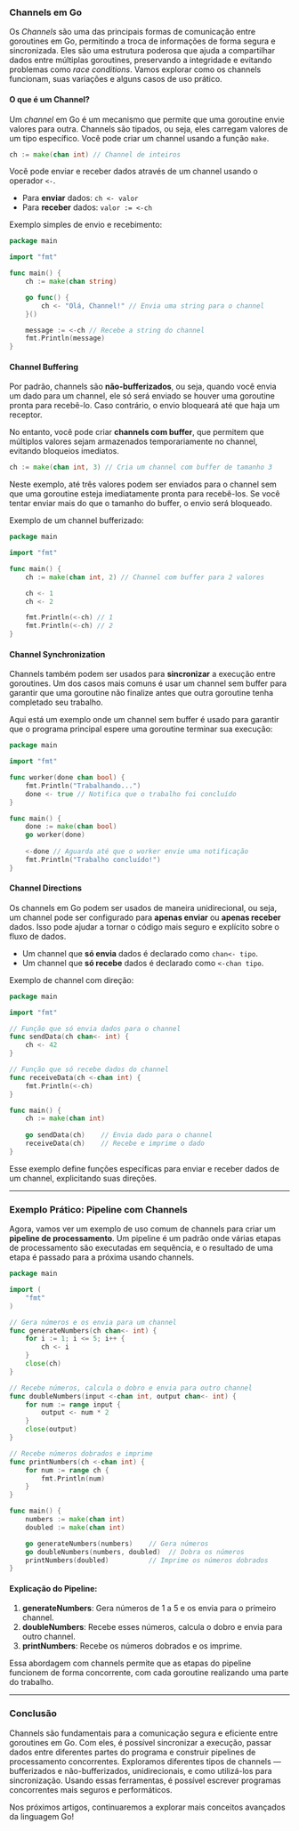 ### Channels em Go

Os *Channels* são uma das principais formas de comunicação entre goroutines em Go, permitindo a troca de informações de forma segura e sincronizada. Eles são uma estrutura poderosa que ajuda a compartilhar dados entre múltiplas goroutines, preservando a integridade e evitando problemas como *race conditions*. Vamos explorar como os channels funcionam, suas variações e alguns casos de uso prático.

#### O que é um Channel?

Um *channel* em Go é um mecanismo que permite que uma goroutine envie valores para outra. Channels são tipados, ou seja, eles carregam valores de um tipo específico. Você pode criar um channel usando a função `make`.

```go
ch := make(chan int) // Channel de inteiros
```

Você pode enviar e receber dados através de um channel usando o operador `<-`. 

- Para **enviar** dados: `ch <- valor`
- Para **receber** dados: `valor := <-ch`

Exemplo simples de envio e recebimento:

```go
package main

import "fmt"

func main() {
    ch := make(chan string)

    go func() {
        ch <- "Olá, Channel!" // Envia uma string para o channel
    }()

    message := <-ch // Recebe a string do channel
    fmt.Println(message)
}
```

#### Channel Buffering

Por padrão, channels são **não-bufferizados**, ou seja, quando você envia um dado para um channel, ele só será enviado se houver uma goroutine pronta para recebê-lo. Caso contrário, o envio bloqueará até que haja um receptor.

No entanto, você pode criar **channels com buffer**, que permitem que múltiplos valores sejam armazenados temporariamente no channel, evitando bloqueios imediatos.

```go
ch := make(chan int, 3) // Cria um channel com buffer de tamanho 3
```

Neste exemplo, até três valores podem ser enviados para o channel sem que uma goroutine esteja imediatamente pronta para recebê-los. Se você tentar enviar mais do que o tamanho do buffer, o envio será bloqueado.

Exemplo de um channel bufferizado:

```go
package main

import "fmt"

func main() {
    ch := make(chan int, 2) // Channel com buffer para 2 valores

    ch <- 1
    ch <- 2

    fmt.Println(<-ch) // 1
    fmt.Println(<-ch) // 2
}
```

#### Channel Synchronization

Channels também podem ser usados para **sincronizar** a execução entre goroutines. Um dos casos mais comuns é usar um channel sem buffer para garantir que uma goroutine não finalize antes que outra goroutine tenha completado seu trabalho.

Aqui está um exemplo onde um channel sem buffer é usado para garantir que o programa principal espere uma goroutine terminar sua execução:

```go
package main

import "fmt"

func worker(done chan bool) {
    fmt.Println("Trabalhando...")
    done <- true // Notifica que o trabalho foi concluído
}

func main() {
    done := make(chan bool)
    go worker(done)
    
    <-done // Aguarda até que o worker envie uma notificação
    fmt.Println("Trabalho concluído!")
}
```

#### Channel Directions

Os channels em Go podem ser usados de maneira unidirecional, ou seja, um channel pode ser configurado para **apenas enviar** ou **apenas receber** dados. Isso pode ajudar a tornar o código mais seguro e explícito sobre o fluxo de dados.

- Um channel que **só envia** dados é declarado como `chan<- tipo`.
- Um channel que **só recebe** dados é declarado como `<-chan tipo`.

Exemplo de channel com direção:

```go
package main

import "fmt"

// Função que só envia dados para o channel
func sendData(ch chan<- int) {
    ch <- 42
}

// Função que só recebe dados do channel
func receiveData(ch <-chan int) {
    fmt.Println(<-ch)
}

func main() {
    ch := make(chan int)
    
    go sendData(ch)    // Envia dado para o channel
    receiveData(ch)    // Recebe e imprime o dado
}
```

Esse exemplo define funções específicas para enviar e receber dados de um channel, explicitando suas direções.

---

### Exemplo Prático: Pipeline com Channels

Agora, vamos ver um exemplo de uso comum de channels para criar um **pipeline de processamento**. Um pipeline é um padrão onde várias etapas de processamento são executadas em sequência, e o resultado de uma etapa é passado para a próxima usando channels.

```go
package main

import (
    "fmt"
)

// Gera números e os envia para um channel
func generateNumbers(ch chan<- int) {
    for i := 1; i <= 5; i++ {
        ch <- i
    }
    close(ch)
}

// Recebe números, calcula o dobro e envia para outro channel
func doubleNumbers(input <-chan int, output chan<- int) {
    for num := range input {
        output <- num * 2
    }
    close(output)
}

// Recebe números dobrados e imprime
func printNumbers(ch <-chan int) {
    for num := range ch {
        fmt.Println(num)
    }
}

func main() {
    numbers := make(chan int)
    doubled := make(chan int)

    go generateNumbers(numbers)    // Gera números
    go doubleNumbers(numbers, doubled)  // Dobra os números
    printNumbers(doubled)          // Imprime os números dobrados
}
```

#### Explicação do Pipeline:

1. **generateNumbers**: Gera números de 1 a 5 e os envia para o primeiro channel.
2. **doubleNumbers**: Recebe esses números, calcula o dobro e envia para outro channel.
3. **printNumbers**: Recebe os números dobrados e os imprime.

Essa abordagem com channels permite que as etapas do pipeline funcionem de forma concorrente, com cada goroutine realizando uma parte do trabalho.

---

### Conclusão

Channels são fundamentais para a comunicação segura e eficiente entre goroutines em Go. Com eles, é possível sincronizar a execução, passar dados entre diferentes partes do programa e construir pipelines de processamento concorrentes. Exploramos diferentes tipos de channels — bufferizados e não-bufferizados, unidirecionais, e como utilizá-los para sincronização. Usando essas ferramentas, é possível escrever programas concorrentes mais seguros e performáticos.

Nos próximos artigos, continuaremos a explorar mais conceitos avançados da linguagem Go!